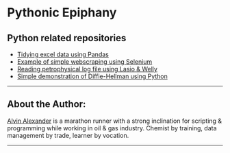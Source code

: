 # Pythonic Epiphany


## Python related repositories

- [Tidying excel data using Pandas](https://github.com/elvinado/Tidying-data)
- [Example of simple webscraping using Selenium](https://github.com/elvinado/Scraping-NTM-DEJ)
- [Reading petrophysical log file using Lasio & Welly](https://github.com/elvinado/Learn-Lasio-Welly)
- [Simple demonstration of Diffie-Hellman using Python](https://github.com/elvinado/Diffie-Hellman-Learning)


<hr>

## About the Author:

<a href="https://www.linkedin.com/in/alvin-alexander-75370943/">Alvin Alexander</a> is a marathon runner with a strong inclination for scripting & programming while working in oil & gas industry. Chemist by training, data management by trade, learner by vocation.

<hr>